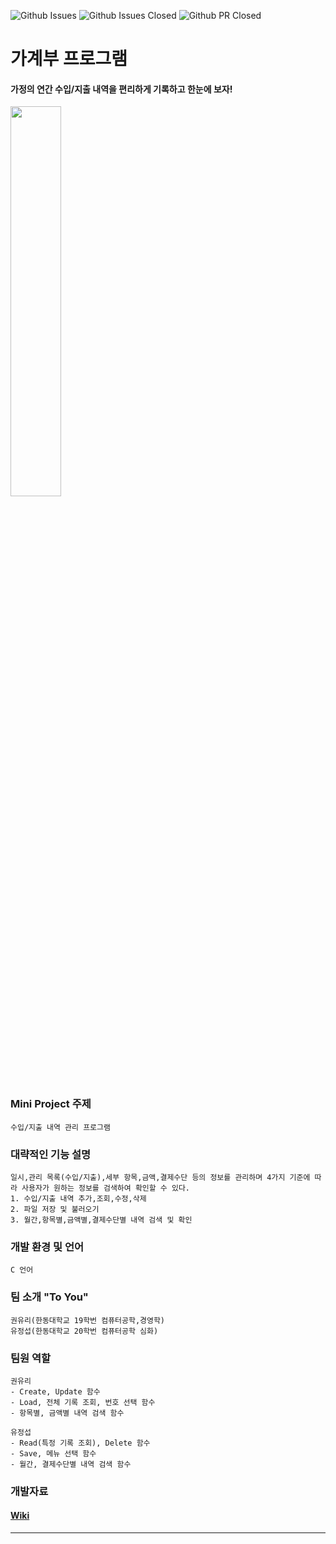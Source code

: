 ![Github Issues](https://img.shields.io/github/issues-raw/junglesub/hgu-oss-miniproject?color=87ceeb)
![Github Issues Closed](https://img.shields.io/github/issues-closed-raw/junglesub/hgu-oss-miniproject)
![Github PR Closed](https://img.shields.io/github/issues-pr-closed-raw/junglesub/hgu-oss-miniproject?color=00bb00)


**가계부 프로그램**
=============================
#### 가정의 연간 수입/지출 내역을 편리하게 기록하고 한눈에 보자!
<img src = "https://user-images.githubusercontent.com/70666097/117020441-684fe000-ad31-11eb-8d86-91c9f7ba079c.jpg" width="40% height=30%">

### Mini Project 주제
    수입/지출 내역 관리 프로그램
    
### 대략적인 기능 설명
    일시,관리 목록(수입/지출),세부 항목,금액,결제수단 등의 정보를 관리하며 4가지 기준에 따라 사용자가 원하는 정보를 검색하여 확인할 수 있다.
    1. 수입/지출 내역 추가,조회,수정,삭제
    2. 파일 저장 및 불러오기
    3. 월간,항목별,금액별,결제수단별 내역 검색 및 확인
    
### 개발 환경 및 언어
    C 언어
    
### 팀 소개 __"To You"__
    권유리(한동대학교 19학번 컴퓨터공학,경영학)
    유정섭(한동대학교 20학번 컴퓨터공학 심화)
    
### 팀원 역할
    권유리
    - Create, Update 함수
    - Load, 전체 기록 조회, 번호 선택 함수
    - 항목별, 금액별 내역 검색 함수
    
    유정섭
    - Read(특정 기록 조회), Delete 함수 
    - Save, 메뉴 선택 함수
    - 월간, 결제수단별 내역 검색 함수
    
### 개발자료
#### [Wiki](https://github.com/junglesub/hgu-oss-miniproject/wiki)
 
------------------------------------------------------------------
    
